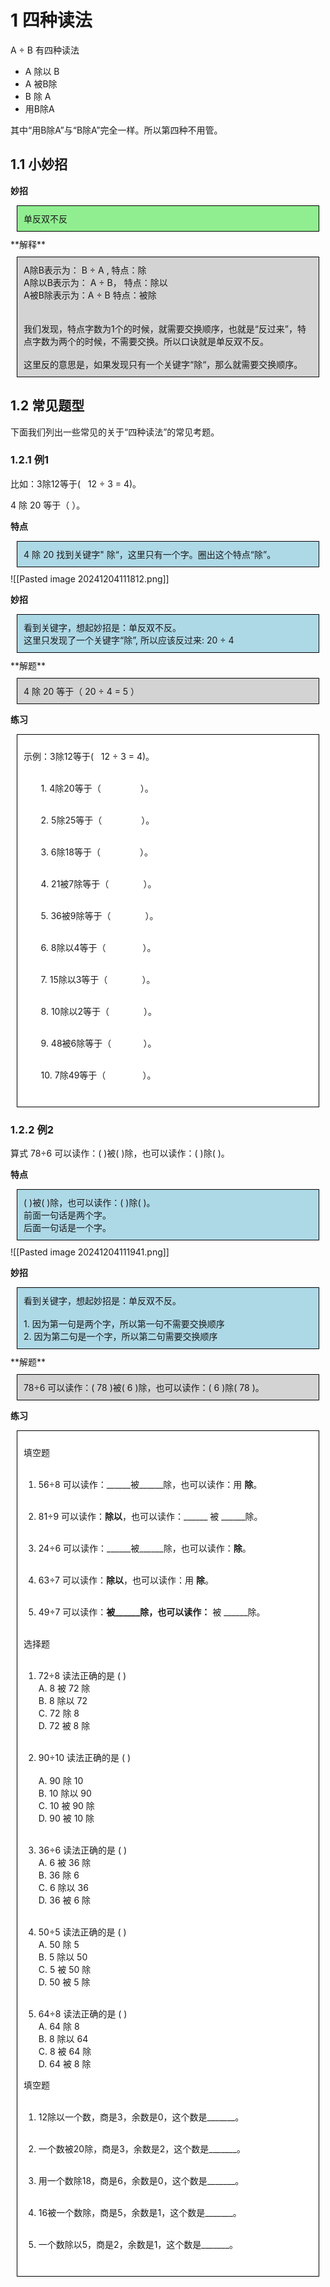 # 1 四种读法

A ÷ B 有四种读法
- A 除以 B
- A 被B除
- B 除 A
- 用B除A

其中“用B除A”与“B除A”完全一样。所以第四种不用管。

## 1.1 小妙招

**妙招**
<div style="border:1px solid black; padding:10px; margin:10px; background-color: lightgreen;">
单反双不反
</div>
**解释**
<div style="border:1px solid black; padding:10px; margin:10px; background-color: lightgray;">
A除B表示为： B ÷ A  ,                      特点：除<br>
A除以B表示为： A ÷ B，                 特点：除以 <br> 
A被B除表示为：A ÷ B                      特点：被除<br>
<br><br>
我们发现，特点字数为1个的时候，就需要交换顺序，也就是“反过来”，特点字数为两个的时候，不需要交换。所以口诀就是单反双不反。<br>
<br>
这里反的意思是，如果发现只有一个关键字“除“，那么就需要交换顺序。
</div>


## 1.2 常见题型

下面我们列出一些常见的关于“四种读法”的常见考题。
### 1.2.1 例1

比如：3除12等于(   12 ÷ 3 = 4)。

4 除 20 等于（                       ）。

**特点**

<div style="border:1px solid black; padding:10px; margin:10px; background-color: lightblue;">
4 除  20 找到关键字" 除“，这里只有一个字。圈出这个特点“除”。
</div>
![[Pasted image 20241204111812.png]]

**妙招**

<div style="border:1px solid black; padding:10px; margin:10px; background-color: lightblue;">
看到关键字，想起妙招是：单反双不反。<br>
这里只发现了一个关键字“除”, 所以应该反过来: 20 ÷ 4
</div>
**解题**

<div style="border:1px solid black; padding:10px; margin:10px; background-color: lightgray;">
4 除 20 等于（   20  ÷ 4 = 5                   ）
</div>

**练习**

<div style="border:1px solid black; padding:10px; margin:10px; background-color: white;">

示例：3除12等于(   12 ÷ 3 = 4)。<br> <br>

       1. 4除20等于（                        ）。<br> <br>

       2. 5除25等于（                         ）。<br> <br>

       3. 6除18等于（                         ）。<br> <br>

       4. 21被7除等于（                      ）。<br> <br>

       5. 36被9除等于（                     ）。<br> <br>

       6. 8除以4等于（                       ）。<br> <br>

       7. 15除以3等于（                     ）。<br> <br>

       8. 10除以2等于（                     ）。<br> <br>

       9. 48被6除等于（                     ）。<br> <br> 

       10. 7除49等于（                       ）。<br><br>
</div>

### 1.2.2 例2

算式 78÷6 可以读作：(     )被(        )除，也可以读作：(        )除(         )。


**特点**

<div style="border:1px solid black; padding:10px; margin:10px; background-color: lightblue;">
(     )被(        )除，也可以读作：(        )除(         )。<br>
前面一句话是两个字。<br>
后面一句话是一个字。<br>
</div>
![[Pasted image 20241204111941.png]]

**妙招**

<div style="border:1px solid black; padding:10px; margin:10px; background-color: lightblue;">
看到关键字，想起妙招是：单反双不反。<br>
<br>
1. 因为第一句是两个字，所以第一句不需要交换顺序 <br>
2. 因为第二句是一个字，所以第二句需要交换顺序<br>
</div>
**解题**

<div style="border:1px solid black; padding:10px; margin:10px; background-color: lightgray;">
78÷6 可以读作：(   78  )被(     6   )除，也可以读作：(    6    )除(     78    )。
</div>

**练习**


<div style="border:1px solid black; padding:10px; margin:10px; background-color: white;">

填空题 <br><br>

1. 56÷8 可以读作：______被______除，也可以读作：用 ____除____。<br><br>

2. 81÷9 可以读作：______除以______，也可以读作：______ 被  ______除。<br><br>

3. 24÷6 可以读作：______被______除，也可以读作：______除______。<br><br>

4. 63÷7 可以读作：______除以______，也可以读作：用 ______除______。<br><br>

5. 49÷7 可以读作：______被______除，也可以读作：______ 被  ______除。<br><br>

选择题 <br><br>

1. 72÷8 读法正确的是 ( ) <br>
    A. 8 被 72 除 <br>
    B. 8 除以 72 <br>
    C. 72 除 8  <br>
    D. 72 被 8 除 <br> <br>

2. 90÷10 读法正确的是 ( ) <br><br>
    A. 90 除 10 <br>
    B. 10 除以 90<br>
    C. 10 被 90 除<br>
    D. 90 被 10 除<br> <br>

3. 36÷6 读法正确的是 ( )<br>
    A. 6 被 36 除 <br>
    B. 36 除 6 <br>
    C. 6 除以 36<br>
    D. 36 被 6 除<br><br>

4. 50÷5 读法正确的是 ( ) <br>
    A. 50 除 5 <br>
    B. 5 除以 50<br>
    C. 5 被 50 除<br>
    D. 50 被 5 除<br><br>

5. 64÷8 读法正确的是 ( )<br>
    A. 64 除 8 <br>
    B. 8 除以 64<br>
    C. 8 被 64 除<br>
    D. 64 被 8 除<br>

填空题 <br><br>

1. 12除以一个数，商是3，余数是0，这个数是_______。<br><br>

2. 一个数被20除，商是3，余数是2，这个数是_______。<br><br>

3. 用一个数除18，商是6，余数是0，这个数是_______。<br><br>

4. 16被一个数除，商是5，余数是1，这个数是_______。<br><br>

5. 一个数除以5，商是2，余数是1，这个数是_______。<br><br>

</div>
